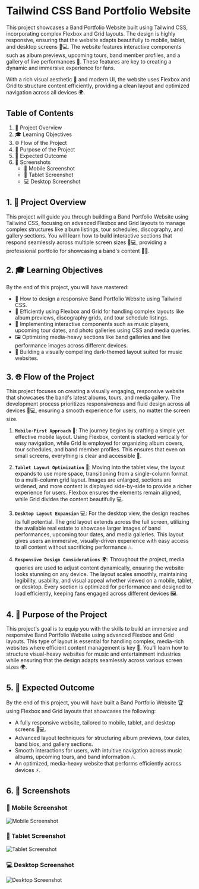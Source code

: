 # Tailwind CSS Band Portfolio Website

This project showcases a Band Portfolio Website built using Tailwind CSS, incorporating complex Flexbox and Grid layouts. The design is highly responsive, ensuring that the website adapts beautifully to mobile, tablet, and desktop screens 📱💻. The website features interactive components such as album previews, upcoming tours, band member profiles, and a gallery of live performances 🎸. These features are key to creating a dynamic and immersive experience for fans.

With a rich visual aesthetic 🎨 and modern UI, the website uses Flexbox and Grid to structure content efficiently, providing a clean layout and optimized navigation across all devices 🌍.

## Table of Contents

1. 🎯 Project Overview
2. 🎓 Learning Objectives
3. 🌐 Flow of the Project
4. 🎯 Purpose of the Project
5. 🚀 Expected Outcome
6. 📸 Screenshots
   - 📱 Mobile Screenshot
   - 📲 Tablet Screenshot
   - 💻 Desktop Screenshot

## 1. 🎯 Project Overview

This project will guide you through building a Band Portfolio Website using Tailwind CSS, focusing on advanced Flexbox and Grid layouts to manage complex structures like album listings, tour schedules, discography, and gallery sections. You will learn how to build interactive sections that respond seamlessly across multiple screen sizes 📱💻, providing a professional portfolio for showcasing a band's content 🎤🎶.

## 2. 🎓 Learning Objectives

By the end of this project, you will have mastered:

- 🎸 How to design a responsive Band Portfolio Website using Tailwind CSS.
- 📏 Efficiently using Flexbox and Grid for handling complex layouts like album previews, discography grids, and tour schedule listings.
- 🎤 Implementing interactive components such as music players, upcoming tour dates, and photo galleries using CSS and media queries.
- 🖼️ Optimizing media-heavy sections like band galleries and live performance images across different devices.
- 🎨 Building a visually compelling dark-themed layout suited for music websites.

## 3. 🌐 Flow of the Project

This project focuses on creating a visually engaging, responsive website that showcases the band's latest albums, tours, and media gallery. The development process prioritizes responsiveness and fluid design across all devices 📱💻, ensuring a smooth experience for users, no matter the screen size.

1. **`Mobile-First Approach`** 📱: The journey begins by crafting a simple yet effective mobile layout. Using Flexbox, content is stacked vertically for easy navigation, while Grid is employed for organizing album covers, tour schedules, and band member profiles. This ensures that even on small screens, everything is clear and accessible 📏.

2. **`Tablet Layout Optimization`** 📲: Moving into the tablet view, the layout expands to use more space, transitioning from a single-column format to a multi-column grid layout. Images are enlarged, sections are widened, and more content is displayed side-by-side to provide a richer experience for users. Flexbox ensures the elements remain aligned, while Grid divides the content beautifully 💻.

3. **`Desktop Layout Expansion`** 💻: For the desktop view, the design reaches its full potential. The grid layout extends across the full screen, utilizing the available real estate to showcase larger images of band performances, upcoming tour dates, and media galleries. This layout gives users an immersive, visually-driven experience with easy access to all content without sacrificing performance 🎶.

4. **`Responsive Design Considerations`** 🌍: Throughout the project, media queries are used to adjust content dynamically, ensuring the website looks stunning on any device. The layout scales smoothly, maintaining legibility, usability, and visual appeal whether viewed on a mobile, tablet, or desktop. Every section is optimized for performance and designed to load efficiently, keeping fans engaged across different devices 🖼️.

## 4. 🎯 Purpose of the Project

This project's goal is to equip you with the skills to build an immersive and responsive Band Portfolio Website using advanced Flexbox and Grid layouts. This type of layout is essential for handling complex, media-rich websites where efficient content management is key 🎵. You'll learn how to structure visual-heavy websites for music and entertainment industries while ensuring that the design adapts seamlessly across various screen sizes 🌍.

## 5. 🚀 Expected Outcome

By the end of this project, you will have built a Band Portfolio Website 🏆 using Flexbox and Grid layouts that showcases the following:

- A fully responsive website, tailored to mobile, tablet, and desktop screens 📱💻.
- Advanced layout techniques for structuring album previews, tour dates, band bios, and gallery sections.
- Smooth interactions for users, with intuitive navigation across music albums, upcoming tours, and band information 🎶.
- An optimized, media-heavy website that performs efficiently across devices ⚡.

## 6. 📸 Screenshots

### 📱 Mobile Screenshot

![Mobile Screenshot](Project_Screenshots/1-Tailwind-CSS-Project-3-Band-Portfolio-Website-Mobile.png)

### 📲 Tablet Screenshot

![Tablet Screenshot](Project_Screenshots/2-Tailwind-CSS-Project-3-Band-Portfolio-Website-Tablet.png)

### 💻 Desktop Screenshot

![Desktop Screenshot](Project_Screenshots/3-Tailwind-CSS-Project-3-Band-Portfolio-Website-Desktop.png)
